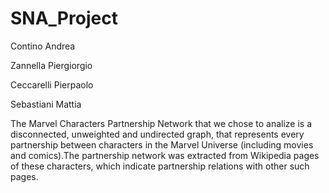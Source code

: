 # SNA_Project

Contino Andrea

Zannella Piergiorgio

Ceccarelli Pierpaolo

Sebastiani Mattia


The Marvel Characters Partnership Network that we chose to analize is a disconnected, unweighted and undirected graph, that represents every partnership between characters in the Marvel Universe (including movies and comics).The partnership network was extracted from Wikipedia pages of these characters, which indicate partnership relations with other such pages.
